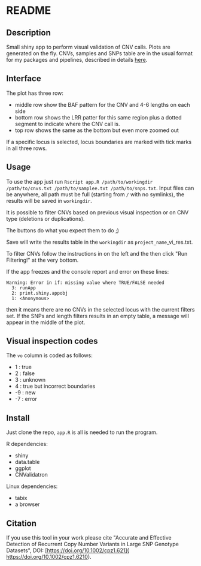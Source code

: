 # README

## Description

Small shiny app to perform visual validation of CNV calls.
Plots are generated on the fly. CNVs, samples and SNPs table
are in the usual format for my packages and pipelines,
described in details
[here](https://currentprotocols.onlinelibrary.wiley.com/doi/10.1002/cpz1.621).


## Interface

The plot has three row:

- middle row show the BAF pattern for the CNV and 4-6 lengths on each side
- bottom row shows the LRR patter for this same region plus a dotted
  segment to indicate where the CNV call is.
- top row shows the same as the bottom but even more zoomed out

If a specific locus is selected, locus boundaries are marked with tick marks
in all three rows.


## Usage

To use the app just run
`Rscript app.R /path/to/workingdir /path/to/cnvs.txt /path/to/samplee.txt /path/to/snps.txt`.
Input files can be anywhere, all path must be full (starting from `/` with
no symlinks), the results will be saved in `workingdir`.

It is possible to filter CNVs based on previous visual inspection or
on CNV type (deletions or duplications).

The buttons do what you expect them to do ;)

Save will write the results table in the `workingdir` as `project_name`\_vi\_res.txt.

To filter CNVs follow the instructions in on the left and the then click
"Run Filtering!" at the very bottom.

If the app freezes and the console report and error on these lines:

```
Warning: Error in if: missing value where TRUE/FALSE needed
  3: runApp
  2: print.shiny.appobj
  1: <Anonymous>
```

then it means there are no CNVs in the selected locus with the current
filters set. If the SNPs and length filters results in an empty table,
a message will appear in the middle of the plot.



## Visual inspection codes

The `vo` column is coded as follows:

-  1 : true
-  2 : false
-  3 : unknown
-  4 : true but incorrect boundaries
- \-9 : new
- \-7 : error


## Install

Just clone the repo, `app.R` is all is needed to run the program.

R dependencies:

- shiny
- data.table
- ggplot
- CNValidatron

Linux dependencies:

- tabix
- a browser


## Citation

If you use this tool in your work please cite "Accurate and Effective
Detection of Recurrent Copy Number Variants in Large SNP Genotype Datasets",
DOI: [https://doi.org/10.1002/cpz1.621]( https://doi.org/10.1002/cpz1.6210).

